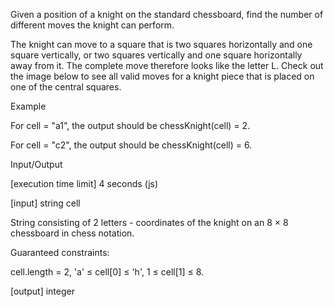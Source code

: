 Given a position of a knight on the standard chessboard, find the number of different
 moves the knight can perform.

The knight can move to a square that is two squares horizontally and one square 
vertically, or two squares vertically and one square horizontally away from it. The 
complete move therefore looks like the letter L. Check out the image below to see all 
valid moves for a knight piece that is placed on one of the central squares.



Example

For cell = "a1", the output should be
chessKnight(cell) = 2.



For cell = "c2", the output should be
chessKnight(cell) = 6.



Input/Output

[execution time limit] 4 seconds (js)

[input] string cell

String consisting of 2 letters - coordinates of the knight on an 8 × 8 chessboard in chess notation.

Guaranteed constraints:

cell.length = 2,
'a' ≤ cell[0] ≤ 'h',
1 ≤ cell[1] ≤ 8.

[output] integer